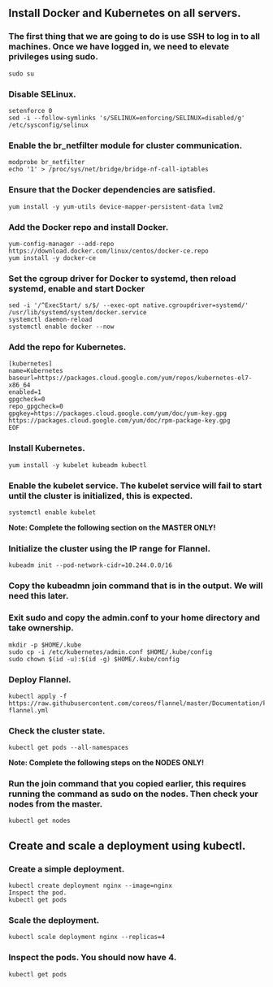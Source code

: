  ## Install Docker and Kubernetes on all servers.

### The first thing that we are going to do is use SSH to log in to all machines. Once we have logged in, we need to elevate privileges using sudo.

```
sudo su  
```

### Disable SELinux.
```
setenforce 0
sed -i --follow-symlinks 's/SELINUX=enforcing/SELINUX=disabled/g' /etc/sysconfig/selinux
```
### Enable the br_netfilter module for cluster communication.
```
modprobe br_netfilter
echo '1' > /proc/sys/net/bridge/bridge-nf-call-iptables
```
### Ensure that the Docker dependencies are satisfied.

```yum install -y yum-utils device-mapper-persistent-data lvm2```

### Add the Docker repo and install Docker.

```
yum-config-manager --add-repo https://download.docker.com/linux/centos/docker-ce.repo
yum install -y docker-ce
```

### Set the cgroup driver for Docker to systemd, then reload systemd, enable and start Docker

```
sed -i '/^ExecStart/ s/$/ --exec-opt native.cgroupdriver=systemd/' /usr/lib/systemd/system/docker.service
systemctl daemon-reload
systemctl enable docker --now
```
### Add the repo for Kubernetes.
```cat << EOF > /etc/yum.repos.d/kubernetes.repo
[kubernetes]
name=Kubernetes
baseurl=https://packages.cloud.google.com/yum/repos/kubernetes-el7-x86_64
enabled=1
gpgcheck=0
repo_gpgcheck=0
gpgkey=https://packages.cloud.google.com/yum/doc/yum-key.gpg
https://packages.cloud.google.com/yum/doc/rpm-package-key.gpg
EOF
```

### Install Kubernetes.
```yum install -y kubelet kubeadm kubectl```

### Enable the kubelet service. The kubelet service will fail to start until the cluster is initialized, this is expected.
```
systemctl enable kubelet
```
**Note: Complete the following section on the MASTER ONLY!**

### Initialize the cluster using the IP range for Flannel.
```
kubeadm init --pod-network-cidr=10.244.0.0/16
```

### Copy the kubeadmn join command that is in the output. We will need this later.
### Exit sudo and copy the admin.conf to your home directory and take ownership.
```
mkdir -p $HOME/.kube
sudo cp -i /etc/kubernetes/admin.conf $HOME/.kube/config
sudo chown $(id -u):$(id -g) $HOME/.kube/config
```

### Deploy Flannel.
```
kubectl apply -f https://raw.githubusercontent.com/coreos/flannel/master/Documentation/kube-flannel.yml
```

### Check the cluster state.
```
kubectl get pods --all-namespaces
```
**Note: Complete the following steps on the NODES ONLY!**

### Run the join command that you copied earlier, this requires running the command as sudo on the nodes. Then check your nodes from the master.
```
kubectl get nodes
```
## Create and scale a deployment using kubectl.

### Create a simple deployment.
```
kubectl create deployment nginx --image=nginx
Inspect the pod.
kubectl get pods
```

### Scale the deployment.
```
kubectl scale deployment nginx --replicas=4
```
### Inspect the pods. You should now have 4.
```kubectl get pods```
